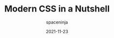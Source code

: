---
author: spaceninja
date: 2021-11-23
draft: true
publisher: cloudfour
tags:
  - css
target_url: https://cloudfour.com/thinks/modern-css-in-a-nutshell/
title: Modern CSS in a Nutshell
---